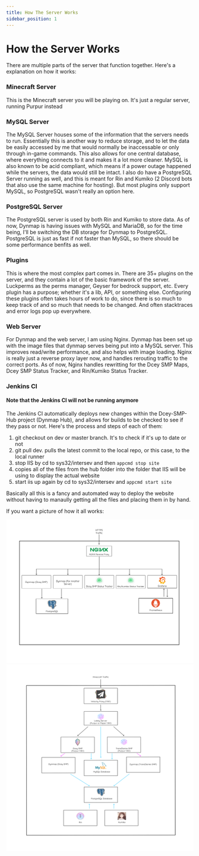 ```yaml
---
title: How The Server Works
sidebar_position: 1
---
```


# How the Server Works

There are multiple parts of the server that function together. Here's a explanation on how it works:

### Minecraft Server

This is the Minecraft server you will be playing on. It's just a regular server, running Purpur instead

### MySQL Server

The MySQL Server houses some of the information that the servers needs to run. Essentially this is another way to reduce storage, and to let the data be easily accessed by me that would normally be inaccessable or only through in-game commands. This also allows for one central database, where everything connects to it and makes it a lot more cleaner. MySQL is also known to be acid compliant, which means if a power outage happened while the servers, the data would still be intact. I also do have a PostgreSQL Server running as well, and this is meant for Rin and Kumiko (2 Discord bots that also use the same machine for hosting). But most plugins only support MySQL, so PostgreSQL wasn't really an option here. 

### PostgreSQL Server

The PostgreSQL server is used by both Rin and Kumiko to store data. As of now, Dynmap is having issues with MySQL and MariaDB, so for the time being, I'll be switching the DB storage for Dynmap to PostgreSQL. PostgreSQL is just as fast if not faster than MySQL, so there should be some performance benfits as well.

### Plugins

This is where the most complex part comes in. There are 35+ plugins on the server, and they contain a lot of the basic framework of the server. Luckperms as the perms manager, Geyser for bedrock support, etc. Every plugin has a purpose; whether it's a lib, API, or something else. Configuring these plugins often takes hours of work to do, since there is so much to keep track of and so much that needs to be changed. And often stacktraces and error logs pop up everywhere.

### Web Server

For Dynmap and the web server, I am using Nginx. Dynmap has been set up with the image files that dynmap serves being put into a MySQL server. This improves read/write performance, and also helps with image loading. Nginx is really just a reverse proxy layer now, and handles rerouting traffic to the correct ports. As of now, Nginx handles rewritting for the Dcey SMP Maps, Dcey SMP Status Tracker, and Rin/Kumiko Status Tracker. 
### Jenkins CI

#### Note that the Jenkins CI will not be running anymore

The Jenkins CI automatically deploys new changes within the Dcey-SMP-Hub project (Dynmap Hub), and allows for builds to be checked to see if they pass or not. Here's the process and steps of each of them:

1. git checkout on dev or master branch. It's to check if it's up to date or not
2. git pull dev. pulls the latest commit to the local repo, or this case, to the local runner
3. stop IIS by cd to sys32/intersev and then `appcmd stop site`
4. copies all of the files from the hub folder into the folder that IIS will be using to display the actual website
5. start iis up again by cd to sys32/intersev and `appcmd start site`

Basically all this is a fancy and automated way to deploy the website without having to manaully getting all the files and placing them in by hand.

If you want a picture of how it all works:

![](../assets/Deltaline-Infrastructure-V5.png)
![](../assets/Minecraft-Infrastructure-V2.png)

